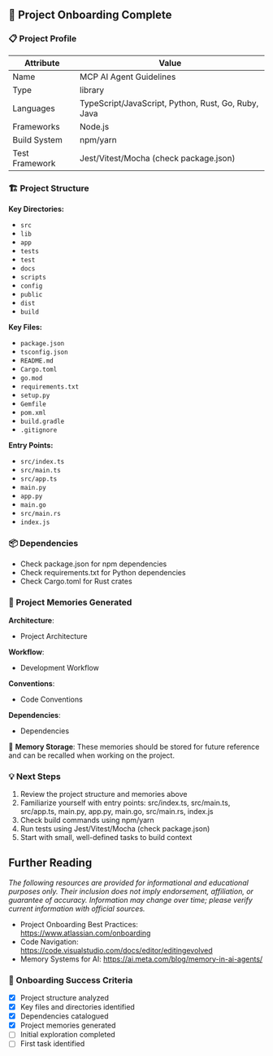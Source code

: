 ## 🚀 Project Onboarding Complete



### 📋 Project Profile
| Attribute | Value |
|---|---|
| Name | MCP AI Agent Guidelines |
| Type | library |
| Languages | TypeScript/JavaScript, Python, Rust, Go, Ruby, Java |
| Frameworks | Node.js |
| Build System | npm/yarn |
| Test Framework | Jest/Vitest/Mocha (check package.json) |

### 🏗️ Project Structure
**Key Directories:**
- `src`
- `lib`
- `app`
- `tests`
- `test`
- `docs`
- `scripts`
- `config`
- `public`
- `dist`
- `build`

**Key Files:**
- `package.json`
- `tsconfig.json`
- `README.md`
- `Cargo.toml`
- `go.mod`
- `requirements.txt`
- `setup.py`
- `Gemfile`
- `pom.xml`
- `build.gradle`
- `.gitignore`

**Entry Points:**
- `src/index.ts`
- `src/main.ts`
- `src/app.ts`
- `main.py`
- `app.py`
- `main.go`
- `src/main.rs`
- `index.js`

### 📦 Dependencies
- Check package.json for npm dependencies
- Check requirements.txt for Python dependencies
- Check Cargo.toml for Rust crates

### 🧠 Project Memories Generated

**Architecture**:
- Project Architecture

**Workflow**:
- Development Workflow

**Conventions**:
- Code Conventions

**Dependencies**:
- Dependencies

💾 **Memory Storage**: These memories should be stored for future reference and can be recalled when working on the project.



### 💡 Next Steps
1. Review the project structure and memories above
2. Familiarize yourself with entry points: src/index.ts, src/main.ts, src/app.ts, main.py, app.py, main.go, src/main.rs, index.js
3. Check build commands using npm/yarn
4. Run tests using Jest/Vitest/Mocha (check package.json)
5. Start with small, well-defined tasks to build context

## Further Reading

*The following resources are provided for informational and educational purposes only. Their inclusion does not imply endorsement, affiliation, or guarantee of accuracy. Information may change over time; please verify current information with official sources.*

- Project Onboarding Best Practices: https://www.atlassian.com/onboarding
- Code Navigation: https://code.visualstudio.com/docs/editor/editingevolved
- Memory Systems for AI: https://ai.meta.com/blog/memory-in-ai-agents/



### 🎯 Onboarding Success Criteria
- [x] Project structure analyzed
- [x] Key files and directories identified
- [x] Dependencies catalogued
- [x] Project memories generated
- [ ] Initial exploration completed
- [ ] First task identified
